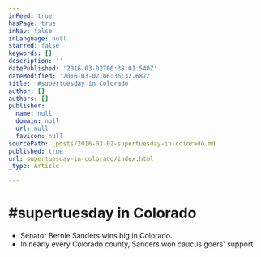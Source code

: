 ```yaml
---
inFeed: true
hasPage: true
inNav: false
inLanguage: null
starred: false
keywords: []
description: ''
datePublished: '2016-03-02T06:38:01.540Z'
dateModified: '2016-03-02T06:36:32.687Z'
title: '#supertuesday in Colorado'
author: []
authors: []
publisher:
  name: null
  domain: null
  url: null
  favicon: null
sourcePath: _posts/2016-03-02-supertuesday-in-colorado.md
published: true
url: supertuesday-in-colorado/index.html
_type: Article

---
```

# \#supertuesday in Colorado

* Senator Bernie Sanders wins big in Colorado. 
* In nearly every Colorado county, Sanders won caucus goers' support